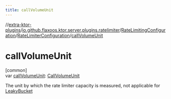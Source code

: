 ```yaml
---
title: callVolumeUnit
---
```


//[extra-ktor-plugins](../../../../index.md)/[io.github.flaxoos.ktor.server.plugins.ratelimiter](../../index.md)/[RateLimitingConfiguration](../index.md)/[RateLimiterConfiguration](index.md)/[callVolumeUnit](call-volume-unit.md)

# callVolumeUnit

[common]\
var [callVolumeUnit](call-volume-unit.md): [CallVolumeUnit](../../-call-volume-unit/index.md)

The unit by which the rate limiter capacity is measured, not applicable
for [LeakyBucket](../../../io.github.flaxoos.ktor.server.plugins.ratelimiter.implementations/-leaky-bucket/index.md)




